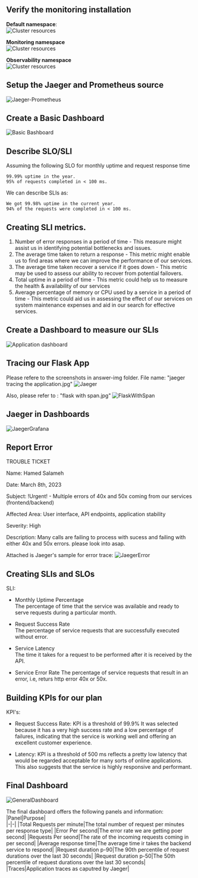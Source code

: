 ## Verify the monitoring installation

**Default namespace**:  
![Cluster resources](./answer-img/kubectl%20default%20namespace.jpg)

**Monitoring namespace**  
![Cluster resources](./answer-img/kubectl%20monitoring%20namespace.jpg)

**Observability namespace**  
![Cluster resources](./answer-img/kuibectl%20observability%20namespace.jpg)

## Setup the Jaeger and Prometheus source

![Jaeger-Prometheus](./answer-img/grafana%20datasources.jpg)

## Create a Basic Dashboard

![Basic Bashboard](./answer-img/prometheus%20dashboard.jpg)

## Describe SLO/SLI
Assuming the following SLO for monthly uptime and request response time

    99.99% uptime in the year.
    95% of requests completed in < 100 ms.

We can describe SLIs as:

    We got 99.98% uptime in the current year.
    94% of the requests were completed in < 100 ms.

## Creating SLI metrics.
1. Number of error responses in a period of time - This measure might assist us in identifying potential bottlenecks and issues.
2. The average time taken to return a response - This metric might enable us to find areas where we can improve the performance of our services.
3. The average time taken recover a service if it goes down - This metric may be used to assess our ability to recover from potential failovers.
4. Total uptime in a period of time - This metric could help us to measure the health & availability of our services
5. Average percentage of memory or CPU used by a service in a period of time - This metric could aid us in assessing the effect of our services on system maintenance expenses and aid in our search for effective services.

## Create a Dashboard to measure our SLIs

![Application dashboard](./answer-img/application%20dashboard.jpg)

## Tracing our Flask App

Please refere to the screenshots in answer-img folder.
File name: "jaeger tracing the application.jpg"
![Jaeger](./answer-img/jaeger%20tracing%20the%20application.jpg)

Also, please refer to : "flask with span.jpg"
![FlaskWithSpan](./answer-img/flask%20with%20span.jpg)

## Jaeger in Dashboards

![JaegerGrafana](./answer-img/traces%20in%20grafana.jpg)

## Report Error

TROUBLE TICKET

Name: Hamed Salameh

Date: March 8th, 2023

Subject: !Urgent! - Multiple errors of 40x and 50x coming from our services (frontend/backend)

Affected Area: User interface, API endpoints, application stability

Severity: High

Description: Many calls are failing to process with sucess and failing with either 40x and 50x errors. please look into asap.

Attached is Jaeger's sample for error trace:
![JaegerError](./answer-img/jaeger%20tracing%20the%20application%20-%20fix.jpg)


## Creating SLIs and SLOs

SLI:
- Monthly Uptime Percentage  
  The percentage of time that the service was available and ready to serve requests during a particular month.

- Request Success Rate  
  The percentage of service requests that are successfully executed without error.

- Service Latency  
  The time it takes for a request to be performed after it is received by the API.

- Service Error Rate
  The percentage of service requests that result in an error, i.e, returs http error 40x or 50x.


## Building KPIs for our plan

KPI's:
- Request Success Rate: KPI is a threshold of 99.9%
  It was selected because it has a very high success rate and a low percentage of failures, indicating that the service is working well and offering an excellent customer experience.

- Latency: KPI is a threshold of 500 ms
  reflects a pretty low latency that would be regarded acceptable for many sorts of online applications. This also suggests that the service is highly responsive and performant.


## Final Dashboard

![GeneralDashboard](./answer-img/mainboard-final.jpg)

The final dashboard offers the following panels and information:
|Panel|Purpose|  
|-|-|
|Total Requests per minute|The total number of request per minutes per response type|
|Error Per second|The error rate we are getting poer second|
|Requests Per seond|The rate of the incoming requests coming in per second|
|Average response time|The average time ir takes the backend service to respond|
|Request duration p-90|The 90th percentile of request durations over the last 30 seconds|
|Request duration p-50|The 50th percentile of request durations over the last 30 seconds|
|Traces|Application traces as caputred by Jaeger|
